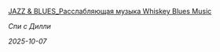 <!--2025-10-07 07:45:28-->
<div class="yb">
  <a class="nodecor" href="/index.html?rok-muzyka/jazz_blues_rasslablyajushchaya_muzyka_whiskey_blues_music">
    <img class="preview" data-videoid="https://rutube.ru/play/embed/http://rutube.ru/video/951b3bd2976c11be9b4cc87efe6c9dd8/" src="http://pic.rutubelist.ru/video/2025-10-07/cf/0c/cf0cc007b72315853a87e7d38141b6db.jpg" align="left" alt="">
  </a>
  <div class="inlbl text">
    <p><a class="nodecor" href="/index.html?rok-muzyka/jazz_blues_rasslablyajushchaya_muzyka_whiskey_blues_music">JAZZ & BLUES_Расслабляющая музыка    Whiskey Blues Music</a></p>
    <p><i class="smaller2">Спи с Дилли</i></p>
    <i class="smaller3">2025-10-07</i>
  </div>
</div>
